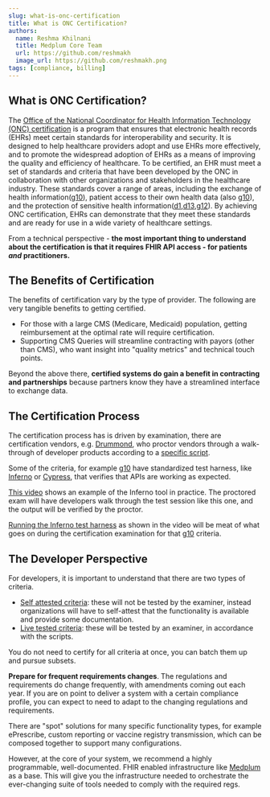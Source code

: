```yaml
---
slug: what-is-onc-certification
title: What is ONC Certification?
authors:
  name: Reshma Khilnani
  title: Medplum Core Team
  url: https://github.com/reshmakh
  image_url: https://github.com/reshmakh.png
tags: [compliance, billing]
---
```


## What is ONC Certification?

The [Office of the National Coordinator for Health Information Technology (ONC) certification](/docs/compliance/onc) is a program that ensures that electronic health records (EHRs) meet certain standards for interoperability and security. It is designed to help healthcare providers adopt and use EHRs more effectively, and to promote the widespread adoption of EHRs as a means of improving the quality and efficiency of healthcare. To be certified, an EHR must meet a set of standards and criteria that have been developed by the ONC in collaboration with other organizations and stakeholders in the healthcare industry. These standards cover a range of areas, including the exchange of health information([g10](/docs/compliance/onc#standardized-api-for-patient-and-population-services-cures-update-g10)), patient access to their own health data (also [g10](/docs/compliance/onc#standardized-api-for-patient-and-population-services-cures-update-g10)), and the protection of sensitive health information([d1](/docs/compliance/onc#authentication-access-control-authorization-d1),[d13](/docs/compliance/onc#multi-factor-authentication-d13),[g12](/docs/compliance/onc#encrypt-authentication-credentials-d12)). By achieving ONC certification, EHRs can demonstrate that they meet these standards and are ready for use in a wide variety of healthcare settings.

From a technical perspective - **the most important thing to understand about the certification is that it requires FHIR API access - for patients _and_ practitioners.**

## The Benefits of Certification

The benefits of certification vary by the type of provider. The following are very tangible benefits to getting certified.

- For those with a large CMS (Medicare, Medicaid) population, getting reimbursement at the optimal rate will require certification.
- Supporting CMS Queries will streamline contracting with payors (other than CMS), who want insight into "quality metrics" and technical touch points.

Beyond the above there, **certified systems do gain a benefit in contracting and partnerships** because partners know they have a streamlined interface to exchange data.

## The Certification Process

The certification process has is driven by examination, there are certification vendors, e.g. [Drummond](https://www.drummondgroup.com/), who proctor vendors through a walk-through of developer products according to a [specific script](/docs/compliance/onc#criteria-shortlist).

Some of the criteria, for example [g10](/docs/compliance/onc#standardized-api-for-patient-and-population-services-cures-update-g10) have standardized test harness, like [Inferno](https://inferno.healthit.gov/) or [Cypress](https://cypress.healthit.gov/), that verifies that APIs are working as expected.

[This video](https://youtu.be/jSm3xsm-ehs?t=826) shows an example of the Inferno tool in practice. The proctored exam will have developers walk through the test session like this one, and the output will be verified by the proctor.

[Running the Inferno test harness](https://youtu.be/jSm3xsm-ehs?t=1390) as shown in the video will be meat of what goes on during the certification examination for that [g10](/docs/compliance/onc#standardized-api-for-patient-and-population-services-cures-update-g10) criteria.

## The Developer Perspective

For developers, it is important to understand that there are two types of criteria.

- [Self attested criteria](/docs/compliance/onc#self-attested-criteria): these will not be tested by the examiner, instead organizations will have to self-attest that the functionality is available and provide some documentation.
- [Live tested criteria](/docs/compliance/onc#live-tested-criteria): these will be tested by an examiner, in accordance with the scripts.

You do not need to certify for all criteria at once, you can batch them up and pursue subsets.

**Prepare for frequent requirements changes**. The regulations and requirements do change frequently, with amendments coming out each year. If you are on point to deliver a system with a certain compliance profile, you can expect to need to adapt to the changing regulations and requirements.

There are "spot" solutions for many specific functionality types, for example ePrescribe, custom reporting or vaccine registry transmission, which can be composed together to support many configurations.

However, at the core of your system, we recommend a highly programmable, well-documented. FHIR enabled infrastructure like [Medplum](https://www.medplum.com/) as a base. This will give you the infrastructure needed to orchestrate the ever-changing suite of tools needed to comply with the required regs.

